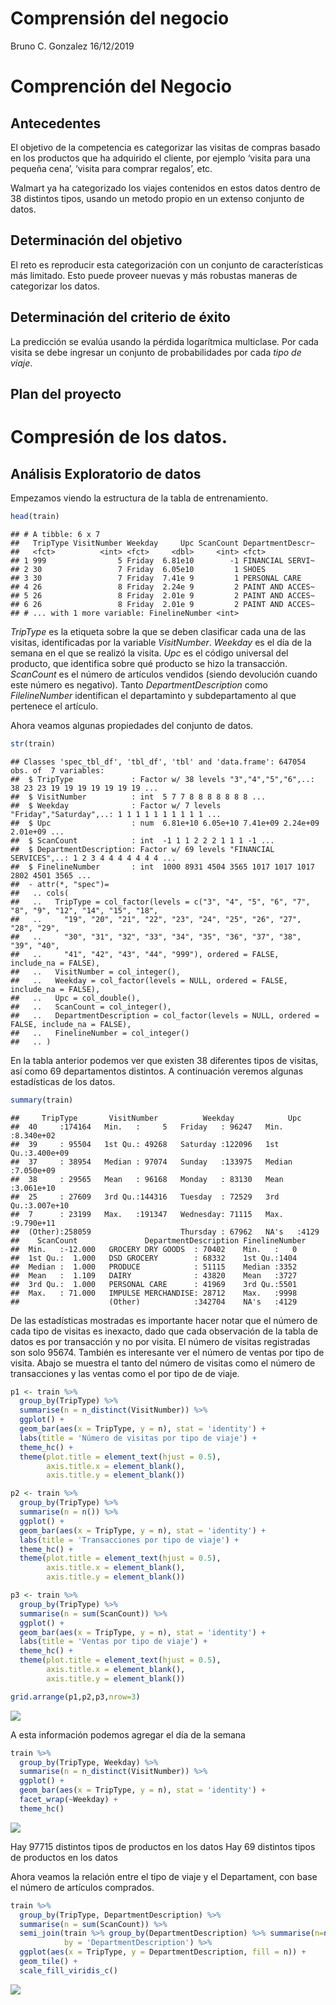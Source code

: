 Comprensión del negocio
================
Bruno C. Gonzalez
16/12/2019

# Comprención del Negocio

## Antecedentes

El objetivo de la competencia es categorizar las visitas de compras
basado en los productos que ha adquirido el cliente, por ejemplo ‘visita
para una pequeña cena’, ‘visita para comprar regalos’, etc.

Walmart ya ha categorizado los viajes contenidos en estos datos dentro
de 38 distintos tipos, usando un metodo propio en un extenso conjunto de
datos.

## Determinación del objetivo

El reto es reproducir esta categorización con un conjunto de
características más limitado. Esto puede proveer nuevas y más robustas
maneras de categorizar los datos.

## Determinación del criterio de éxito

La predicción se evalúa usando la pérdida logarítmica multiclase. Por
cada visita se debe ingresar un conjunto de probabilidades por cada
*tipo de viaje*.

## Plan del proyecto

# Compresión de los datos.

## Análisis Exploratorio de datos

Empezamos viendo la estructura de la tabla de entrenamiento.

``` r
head(train)
```

    ## # A tibble: 6 x 7
    ##   TripType VisitNumber Weekday     Upc ScanCount DepartmentDescr~
    ##   <fct>          <int> <fct>     <dbl>     <int> <fct>           
    ## 1 999                5 Friday  6.81e10        -1 FINANCIAL SERVI~
    ## 2 30                 7 Friday  6.05e10         1 SHOES           
    ## 3 30                 7 Friday  7.41e 9         1 PERSONAL CARE   
    ## 4 26                 8 Friday  2.24e 9         2 PAINT AND ACCES~
    ## 5 26                 8 Friday  2.01e 9         2 PAINT AND ACCES~
    ## 6 26                 8 Friday  2.01e 9         2 PAINT AND ACCES~
    ## # ... with 1 more variable: FinelineNumber <int>

*TripType* es la etiqueta sobre la que se deben clasificar cada una de
las visitas, identificadas por la variable *VisitNumber*. *Weekday* es
el día de la semana en el que se realizó la visita. *Upc* es el código
universal del producto, que identifica sobre qué producto se hizo la
transacción. *ScanCount* es el número de artículos vendidos (siendo
devolución cuando este número es negativo). Tanto
*DepartmentDescription* como *FilelineNumber* identifican el
departaminto y subdepartamento al que pertenece el artículo.

Ahora veamos algunas propiedades del conjunto de
    datos.

``` r
str(train)
```

    ## Classes 'spec_tbl_df', 'tbl_df', 'tbl' and 'data.frame': 647054 obs. of  7 variables:
    ##  $ TripType             : Factor w/ 38 levels "3","4","5","6",..: 38 23 23 19 19 19 19 19 19 19 ...
    ##  $ VisitNumber          : int  5 7 7 8 8 8 8 8 8 8 ...
    ##  $ Weekday              : Factor w/ 7 levels "Friday","Saturday",..: 1 1 1 1 1 1 1 1 1 1 ...
    ##  $ Upc                  : num  6.81e+10 6.05e+10 7.41e+09 2.24e+09 2.01e+09 ...
    ##  $ ScanCount            : int  -1 1 1 2 2 2 1 1 1 -1 ...
    ##  $ DepartmentDescription: Factor w/ 69 levels "FINANCIAL SERVICES",..: 1 2 3 4 4 4 4 4 4 4 ...
    ##  $ FinelineNumber       : int  1000 8931 4504 3565 1017 1017 1017 2802 4501 3565 ...
    ##  - attr(*, "spec")=
    ##   .. cols(
    ##   ..   TripType = col_factor(levels = c("3", "4", "5", "6", "7", "8", "9", "12", "14", "15", "18", 
    ##   ..     "19", "20", "21", "22", "23", "24", "25", "26", "27", "28", "29", 
    ##   ..     "30", "31", "32", "33", "34", "35", "36", "37", "38", "39", "40", 
    ##   ..     "41", "42", "43", "44", "999"), ordered = FALSE, include_na = FALSE),
    ##   ..   VisitNumber = col_integer(),
    ##   ..   Weekday = col_factor(levels = NULL, ordered = FALSE, include_na = FALSE),
    ##   ..   Upc = col_double(),
    ##   ..   ScanCount = col_integer(),
    ##   ..   DepartmentDescription = col_factor(levels = NULL, ordered = FALSE, include_na = FALSE),
    ##   ..   FinelineNumber = col_integer()
    ##   .. )

En la tabla anterior podemos ver que existen 38 diferentes tipos de
visitas, así como 69 departamentos distintos. A continuación veremos
algunas estadísticas de los
    datos.

``` r
summary(train)
```

    ##     TripType       VisitNumber          Weekday            Upc           
    ##  40     :174164   Min.   :     5   Friday   : 96247   Min.   :8.340e+02  
    ##  39     : 95504   1st Qu.: 49268   Saturday :122096   1st Qu.:3.400e+09  
    ##  37     : 38954   Median : 97074   Sunday   :133975   Median :7.050e+09  
    ##  38     : 29565   Mean   : 96168   Monday   : 83130   Mean   :3.061e+10  
    ##  25     : 27609   3rd Qu.:144316   Tuesday  : 72529   3rd Qu.:3.007e+10  
    ##  7      : 23199   Max.   :191347   Wednesday: 71115   Max.   :9.790e+11  
    ##  (Other):258059                    Thursday : 67962   NA's   :4129       
    ##    ScanCount               DepartmentDescription FinelineNumber
    ##  Min.   :-12.000   GROCERY DRY GOODS  : 70402    Min.   :   0  
    ##  1st Qu.:  1.000   DSD GROCERY        : 68332    1st Qu.:1404  
    ##  Median :  1.000   PRODUCE            : 51115    Median :3352  
    ##  Mean   :  1.109   DAIRY              : 43820    Mean   :3727  
    ##  3rd Qu.:  1.000   PERSONAL CARE      : 41969    3rd Qu.:5501  
    ##  Max.   : 71.000   IMPULSE MERCHANDISE: 28712    Max.   :9998  
    ##                    (Other)            :342704    NA's   :4129

De las estadísticas mostradas es importante hacer notar que el número de
cada tipo de visitas es inexacto, dado que cada observación de la tabla
de datos es por transacción y no por visita. El número de visitas
registradas son solo 95674. También es interesante ver el número de
ventas por tipo de visita. Abajo se muestra el tanto del número de
visitas como el número de transacciones y las ventas como el por tipo de
de viaje.

``` r
p1 <- train %>%
  group_by(TripType) %>% 
  summarise(n = n_distinct(VisitNumber)) %>% 
  ggplot() +
  geom_bar(aes(x = TripType, y = n), stat = 'identity') +
  labs(title = 'Número de visitas por tipo de viaje') +
  theme_hc() +
  theme(plot.title = element_text(hjust = 0.5),
        axis.title.x = element_blank(),
        axis.title.y = element_blank())

p2 <- train %>%
  group_by(TripType) %>% 
  summarise(n = n()) %>% 
  ggplot() +
  geom_bar(aes(x = TripType, y = n), stat = 'identity') +
  labs(title = 'Transacciones por tipo de viaje') +
  theme_hc() +
  theme(plot.title = element_text(hjust = 0.5),
        axis.title.x = element_blank(),
        axis.title.y = element_blank())

p3 <- train %>%
  group_by(TripType) %>% 
  summarise(n = sum(ScanCount)) %>% 
  ggplot() +
  geom_bar(aes(x = TripType, y = n), stat = 'identity') +
  labs(title = 'Ventas por tipo de viaje') +
  theme_hc() +
  theme(plot.title = element_text(hjust = 0.5),
        axis.title.x = element_blank(),
        axis.title.y = element_blank())

grid.arrange(p1,p2,p3,nrow=3)
```

![](Comprension_del_negocio_files/figure-gfm/unnamed-chunk-4-1.png)<!-- -->

A esta información podemos agregar el día de la semana

``` r
train %>%
  group_by(TripType, Weekday) %>% 
  summarise(n = n_distinct(VisitNumber)) %>% 
  ggplot() +
  geom_bar(aes(x = TripType, y = n), stat = 'identity') +
  facet_wrap(~Weekday) +
  theme_hc()
```

![](Comprension_del_negocio_files/figure-gfm/unnamed-chunk-5-1.png)<!-- -->

Hay 97715 distintos tipos de productos en los datos Hay 69 distintos
tipos de productos en los datos

Ahora veamos la relación entre el tipo de viaje y el Departament, con
base el número de artículos comprados.

``` r
train %>%
  group_by(TripType, DepartmentDescription) %>% 
  summarise(n = sum(ScanCount)) %>% 
  semi_join(train %>% group_by(DepartmentDescription) %>% summarise(n=n()) %>% filter(n>1000),
            by = 'DepartmentDescription') %>% 
  ggplot(aes(x = TripType, y = DepartmentDescription, fill = n)) +
  geom_tile() +
  scale_fill_viridis_c()
```

![](Comprension_del_negocio_files/figure-gfm/unnamed-chunk-6-1.png)<!-- -->
